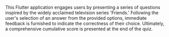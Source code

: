 This Flutter application engages users by presenting a series of questions inspired by the widely acclaimed television series 'Friends.' Following the user's selection of an answer from the provided options, immediate feedback is furnished to indicate the correctness of their choice. Ultimately, a comprehensive cumulative score is presented at the end of the quiz.
